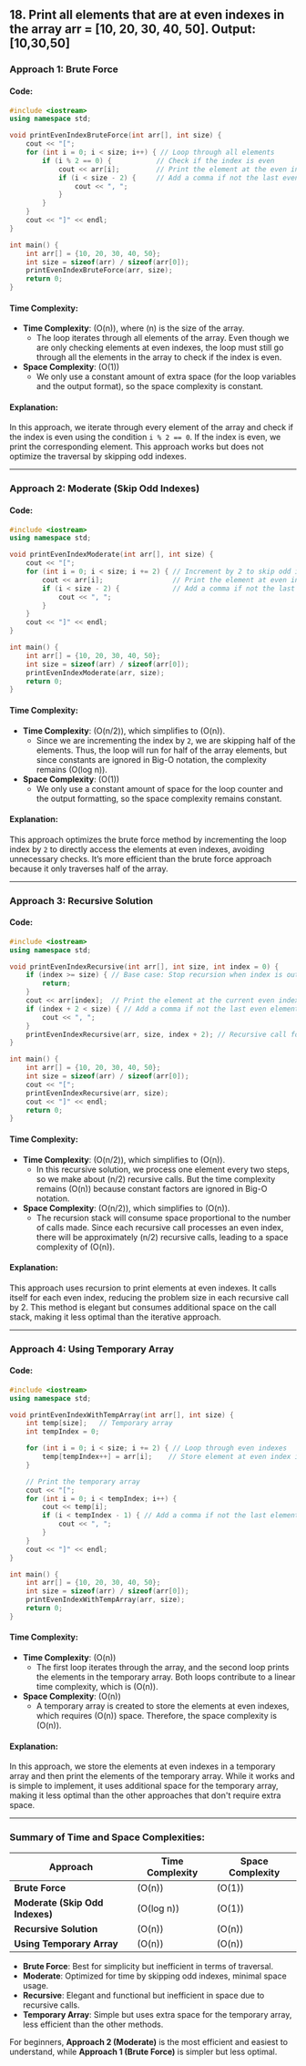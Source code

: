 ## 18. Print all elements that are at even indexes in the array arr = [10, 20, 30, 40, 50]. Output:[10,30,50]

### **Approach 1: Brute Force**

#### Code:
```cpp
#include <iostream>
using namespace std;

void printEvenIndexBruteForce(int arr[], int size) {
    cout << "[";
    for (int i = 0; i < size; i++) { // Loop through all elements
        if (i % 2 == 0) {           // Check if the index is even
            cout << arr[i];         // Print the element at the even index
            if (i < size - 2) {     // Add a comma if not the last even element
                cout << ", ";
            }
        }
    }
    cout << "]" << endl;
}

int main() {
    int arr[] = {10, 20, 30, 40, 50};
    int size = sizeof(arr) / sizeof(arr[0]);
    printEvenIndexBruteForce(arr, size);
    return 0;
}
```

#### **Time Complexity**:
- **Time Complexity**: \(O(n)\), where \(n\) is the size of the array.
  - The loop iterates through all elements of the array. Even though we are only checking elements at even indexes, the loop must still go through all the elements in the array to check if the index is even.
- **Space Complexity**: \(O(1)\)
  - We only use a constant amount of extra space (for the loop variables and the output format), so the space complexity is constant.

#### Explanation:
In this approach, we iterate through every element of the array and check if the index is even using the condition `i % 2 == 0`. If the index is even, we print the corresponding element. This approach works but does not optimize the traversal by skipping odd indexes.

---

### **Approach 2: Moderate (Skip Odd Indexes)**

#### Code:
```cpp
#include <iostream>
using namespace std;

void printEvenIndexModerate(int arr[], int size) {
    cout << "[";
    for (int i = 0; i < size; i += 2) { // Increment by 2 to skip odd indexes
        cout << arr[i];                 // Print the element at even index
        if (i < size - 2) {             // Add a comma if not the last even element
            cout << ", ";
        }
    }
    cout << "]" << endl;
}

int main() {
    int arr[] = {10, 20, 30, 40, 50};
    int size = sizeof(arr) / sizeof(arr[0]);
    printEvenIndexModerate(arr, size);
    return 0;
}
```

#### **Time Complexity**:
- **Time Complexity**: \(O(n/2)\), which simplifies to \(O(n)\).
  - Since we are incrementing the index by `2`, we are skipping half of the elements. Thus, the loop will run for half of the array elements, but since constants are ignored in Big-O notation, the complexity remains \(O(log n)\).
- **Space Complexity**: \(O(1)\)
  - We only use a constant amount of space for the loop counter and the output formatting, so the space complexity remains constant.

#### Explanation:
This approach optimizes the brute force method by incrementing the loop index by `2` to directly access the elements at even indexes, avoiding unnecessary checks. It’s more efficient than the brute force approach because it only traverses half of the array.

---

### **Approach 3: Recursive Solution**

#### Code:
```cpp
#include <iostream>
using namespace std;

void printEvenIndexRecursive(int arr[], int size, int index = 0) {
    if (index >= size) { // Base case: Stop recursion when index is out of bounds
        return;
    }
    cout << arr[index];  // Print the element at the current even index
    if (index + 2 < size) { // Add a comma if not the last even element
        cout << ", ";
    }
    printEvenIndexRecursive(arr, size, index + 2); // Recursive call for next even index
}

int main() {
    int arr[] = {10, 20, 30, 40, 50};
    int size = sizeof(arr) / sizeof(arr[0]);
    cout << "[";
    printEvenIndexRecursive(arr, size);
    cout << "]" << endl;
    return 0;
}
```

#### **Time Complexity**:
- **Time Complexity**: \(O(n/2)\), which simplifies to \(O(n)\).
  - In this recursive solution, we process one element every two steps, so we make about \(n/2\) recursive calls. But the time complexity remains \(O(n)\) because constant factors are ignored in Big-O notation.
- **Space Complexity**: \(O(n/2)\), which simplifies to \(O(n)\).
  - The recursion stack will consume space proportional to the number of calls made. Since each recursive call processes an even index, there will be approximately \(n/2\) recursive calls, leading to a space complexity of \(O(n)\).

#### Explanation:
This approach uses recursion to print elements at even indexes. It calls itself for each even index, reducing the problem size in each recursive call by 2. This method is elegant but consumes additional space on the call stack, making it less optimal than the iterative approach.

---

### **Approach 4: Using Temporary Array**

#### Code:
```cpp
#include <iostream>
using namespace std;

void printEvenIndexWithTempArray(int arr[], int size) {
    int temp[size];   // Temporary array
    int tempIndex = 0;

    for (int i = 0; i < size; i += 2) { // Loop through even indexes
        temp[tempIndex++] = arr[i];    // Store element at even index in temp
    }

    // Print the temporary array
    cout << "[";
    for (int i = 0; i < tempIndex; i++) {
        cout << temp[i];
        if (i < tempIndex - 1) { // Add a comma if not the last element
            cout << ", ";
        }
    }
    cout << "]" << endl;
}

int main() {
    int arr[] = {10, 20, 30, 40, 50};
    int size = sizeof(arr) / sizeof(arr[0]);
    printEvenIndexWithTempArray(arr, size);
    return 0;
}
```

#### **Time Complexity**:
- **Time Complexity**: \(O(n)\)
  - The first loop iterates through the array, and the second loop prints the elements in the temporary array. Both loops contribute to a linear time complexity, which is \(O(n)\).
- **Space Complexity**: \(O(n)\)
  - A temporary array is created to store the elements at even indexes, which requires \(O(n)\) space. Therefore, the space complexity is \(O(n)\).

#### Explanation:
In this approach, we store the elements at even indexes in a temporary array and then print the elements of the temporary array. While it works and is simple to implement, it uses additional space for the temporary array, making it less optimal than the other approaches that don't require extra space.

---

### **Summary of Time and Space Complexities:**

| **Approach**                     | **Time Complexity** | **Space Complexity** |
|----------------------------------|---------------------|----------------------|
| **Brute Force**                  | \(O(n)\)            | \(O(1)\)             |
| **Moderate (Skip Odd Indexes)**  | \(O(log n)\)            | \(O(1)\)             |
| **Recursive Solution**           | \(O(n)\)            | \(O(n)\)             |
| **Using Temporary Array**        | \(O(n)\)            | \(O(n)\)             |

- **Brute Force**: Best for simplicity but inefficient in terms of traversal.
- **Moderate**: Optimized for time by skipping odd indexes, minimal space usage.
- **Recursive**: Elegant and functional but inefficient in space due to recursive calls.
- **Temporary Array**: Simple but uses extra space for the temporary array, less efficient than the other methods.

For beginners, **Approach 2 (Moderate)** is the most efficient and easiest to understand, while **Approach 1 (Brute Force)** is simpler but less optimal.
